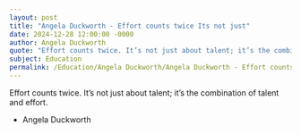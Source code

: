 ```yaml
---
layout: post
title: "Angela Duckworth - Effort counts twice Its not just"
date: 2024-12-28 12:00:00 -0000
author: Angela Duckworth
quote: "Effort counts twice. It’s not just about talent; it’s the combination of talent and effort."
subject: Education
permalink: /Education/Angela Duckworth/Angela Duckworth - Effort counts twice Its not just
---
```


Effort counts twice. It’s not just about talent; it’s the combination of talent and effort.

- Angela Duckworth
